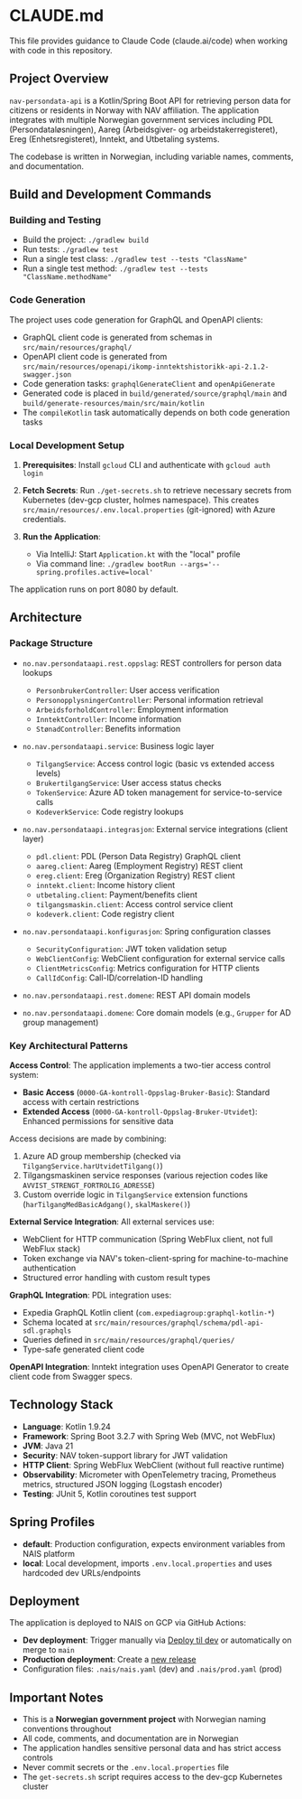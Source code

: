 # CLAUDE.md

This file provides guidance to Claude Code (claude.ai/code) when working with code in this repository.

## Project Overview

`nav-persondata-api` is a Kotlin/Spring Boot API for retrieving person data for citizens or residents in Norway with NAV affiliation. The application integrates with multiple Norwegian government services including PDL (Persondataløsningen), Aareg (Arbeidsgiver- og arbeidstakerregisteret), Ereg (Enhetsregisteret), Inntekt, and Utbetaling systems.

The codebase is written in Norwegian, including variable names, comments, and documentation.

## Build and Development Commands

### Building and Testing
- Build the project: `./gradlew build`
- Run tests: `./gradlew test`
- Run a single test class: `./gradlew test --tests "ClassName"`
- Run a single test method: `./gradlew test --tests "ClassName.methodName"`

### Code Generation
The project uses code generation for GraphQL and OpenAPI clients:
- GraphQL client code is generated from schemas in `src/main/resources/graphql/`
- OpenAPI client code is generated from `src/main/resources/openapi/ikomp-inntektshistorikk-api-2.1.2-swagger.json`
- Code generation tasks: `graphqlGenerateClient` and `openApiGenerate`
- Generated code is placed in `build/generated/source/graphql/main` and `build/generate-resources/main/src/main/kotlin`
- The `compileKotlin` task automatically depends on both code generation tasks

### Local Development Setup

1. **Prerequisites**: Install `gcloud` CLI and authenticate with `gcloud auth login`

2. **Fetch Secrets**: Run `./get-secrets.sh` to retrieve necessary secrets from Kubernetes (dev-gcp cluster, holmes namespace). This creates `src/main/resources/.env.local.properties` (git-ignored) with Azure credentials.

3. **Run the Application**:
   - Via IntelliJ: Start `Application.kt` with the "local" profile
   - Via command line: `./gradlew bootRun --args='--spring.profiles.active=local'`

The application runs on port 8080 by default.

## Architecture

### Package Structure

- `no.nav.persondataapi.rest.oppslag`: REST controllers for person data lookups
  - `PersonbrukerController`: User access verification
  - `PersonopplysningerController`: Personal information retrieval
  - `ArbeidsforholdController`: Employment information
  - `InntektController`: Income information
  - `StønadController`: Benefits information

- `no.nav.persondataapi.service`: Business logic layer
  - `TilgangService`: Access control logic (basic vs extended access levels)
  - `BrukertilgangService`: User access status checks
  - `TokenService`: Azure AD token management for service-to-service calls
  - `KodeverkService`: Code registry lookups

- `no.nav.persondataapi.integrasjon`: External service integrations (client layer)
  - `pdl.client`: PDL (Person Data Registry) GraphQL client
  - `aareg.client`: Aareg (Employment Registry) REST client
  - `ereg.client`: Ereg (Organization Registry) REST client
  - `inntekt.client`: Income history client
  - `utbetaling.client`: Payment/benefits client
  - `tilgangsmaskin.client`: Access control service client
  - `kodeverk.client`: Code registry client

- `no.nav.persondataapi.konfigurasjon`: Spring configuration classes
  - `SecurityConfiguration`: JWT token validation setup
  - `WebClientConfig`: WebClient configuration for external service calls
  - `ClientMetricsConfig`: Metrics configuration for HTTP clients
  - `CallIdConfig`: Call-ID/correlation-ID handling

- `no.nav.persondataapi.rest.domene`: REST API domain models
- `no.nav.persondataapi.domene`: Core domain models (e.g., `Grupper` for AD group management)

### Key Architectural Patterns

**Access Control**: The application implements a two-tier access control system:
- **Basic Access** (`0000-GA-kontroll-Oppslag-Bruker-Basic`): Standard access with certain restrictions
- **Extended Access** (`0000-GA-kontroll-Oppslag-Bruker-Utvidet`): Enhanced permissions for sensitive data

Access decisions are made by combining:
1. Azure AD group membership (checked via `TilgangService.harUtvidetTilgang()`)
2. Tilgangsmaskinen service responses (various rejection codes like `AVVIST_STRENGT_FORTROLIG_ADRESSE`)
3. Custom override logic in `TilgangService` extension functions (`harTilgangMedBasicAdgang()`, `skalMaskere()`)

**External Service Integration**: All external services use:
- WebClient for HTTP communication (Spring WebFlux client, not full WebFlux stack)
- Token exchange via NAV's token-client-spring for machine-to-machine authentication
- Structured error handling with custom result types

**GraphQL Integration**: PDL integration uses:
- Expedia GraphQL Kotlin client (`com.expediagroup:graphql-kotlin-*`)
- Schema located at `src/main/resources/graphql/schema/pdl-api-sdl.graphqls`
- Queries defined in `src/main/resources/graphql/queries/`
- Type-safe generated client code

**OpenAPI Integration**: Inntekt integration uses OpenAPI Generator to create client code from Swagger specs.

## Technology Stack

- **Language**: Kotlin 1.9.24
- **Framework**: Spring Boot 3.2.7 with Spring Web (MVC, not WebFlux)
- **JVM**: Java 21
- **Security**: NAV token-support library for JWT validation
- **HTTP Client**: Spring WebFlux WebClient (without full reactive runtime)
- **Observability**: Micrometer with OpenTelemetry tracing, Prometheus metrics, structured JSON logging (Logstash encoder)
- **Testing**: JUnit 5, Kotlin coroutines test support

## Spring Profiles

- **default**: Production configuration, expects environment variables from NAIS platform
- **local**: Local development, imports `.env.local.properties` and uses hardcoded dev URLs/endpoints

## Deployment

The application is deployed to NAIS on GCP via GitHub Actions:
- **Dev deployment**: Trigger manually via [Deploy til dev](https://github.com/navikt/nav-persondata-api/actions/workflows/deploy-to-dev.yml) or automatically on merge to `main`
- **Production deployment**: Create a [new release](https://github.com/navikt/nav-persondata-api/releases/new)
- Configuration files: `.nais/nais.yaml` (dev) and `.nais/prod.yaml` (prod)

## Important Notes

- This is a **Norwegian government project** with Norwegian naming conventions throughout
- All code, comments, and documentation are in Norwegian
- The application handles sensitive personal data and has strict access controls
- Never commit secrets or the `.env.local.properties` file
- The `get-secrets.sh` script requires access to the dev-gcp Kubernetes cluster

